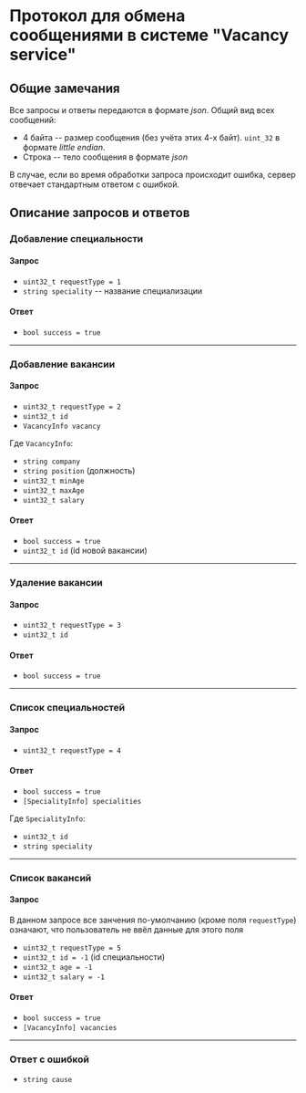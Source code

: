 # Протокол для обмена сообщениями в системе "Vacancy service"

## Общие замечания

Все запросы и ответы передаются в формате _json_. Общий вид всех сообщений:
- 4 байта -- размер сообщения (без учёта этих 4-х байт). `uint_32` в формате _little endian_.
- Строка -- тело сообщения в формате _json_

В случае, если во время обработки запроса происходит ошибка, сервер отвечает стандартным ответом с ошибкой. 

## Описание запросов и ответов

### Добавление специальности

#### Запрос

- `uint32_t requestType = 1`
- `string speciality` -- название специализации

#### Ответ

- `bool success = true`

---

### Добавление вакансии

#### Запрос

- `uint32_t requestType = 2`
- `uint32_t id`
- `VacancyInfo vacancy`

Где `VacancyInfo`:
- `string company`
- `string position` (должность)
- `uint32_t minAge`
- `uint32_t maxAge`
- `uint32_t salary`

#### Ответ

- `bool success = true`
- `uint32_t id` (id новой вакансии)

---

### Удаление вакансии

#### Запрос

- `uint32_t requestType = 3`
- `uint32_t id`

#### Ответ

- `bool success = true`

---

### Список специальностей

#### Запрос

- `uint32_t requestType = 4`

#### Ответ

- `bool success = true`
- `[SpecialityInfo] specialities`

Где `SpecialityInfo`:
- `uint32_t id`
- `string speciality`

---

### Список вакансий

#### Запрос

В данном запросе все занчения по-умолчанию (кроме поля `requestType`) означают, что пользователь не ввёл данные для этого поля

- `uint32_t requestType = 5`
- `uint32_t id = -1` (id специальности)
- `uint32_t age = -1`
- `uint32_t salary = -1`

#### Ответ

- `bool success = true`
- `[VacancyInfo] vacancies`

---

### Ответ с ошибкой

- `string cause`
